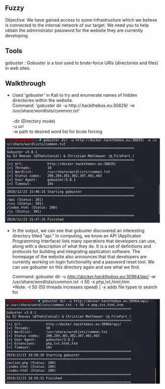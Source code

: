 ## Fuzzy
Objective: We have gained access to some infrastructure which we believe is connected to the internal network of our target. We need you to help obtain the administrator password for the website they are currently developing. 

## Tools
gobuster : Gobuster is a tool used to brute-force URIs (directories and files) in web sites.

## Walkthrough

 - Used 'gobuster' in Kali to try and enumerate names of hidden directories within the website. <br/> 
  Command: 'gobuster dir -u http://<i></i>.hackthebox.eu:30829/ -w /usr/share/wordlists/common.txt' <br/>  
 -dir (Directory mode) <br/> 
  -u url <br/> 
  -w path to desired word list for brute forcing <br/> 
 
 ![](gbhome.png)
 
 - In the output, we can see that gobuster discovered an interesting directory titled "api."  In computing, we know an API (Applicaton Programming Interface) lists many operations that developers can use, along with a description of what they do.  It is a set of definitions and protocols for building and integrating application software.  The homepage of the website also announces that that developers are currently working on login functionality and a password reset tool. We can use gobuster on this directory again and see what we find.  <br/>
   
   Command: gobuster dir -u <i>http://docker.hackthebox.eu:30964/api/</i> -w /usr/share/wordlists/common.txt -t 50 -x php,txt,html,htm <br/>
   *Note: -t 50 (50 threads increases speed) | -x adds file types to search for
   
 ![](gbapi.png)
 



 
 
 
 
 
 
 
 
 

